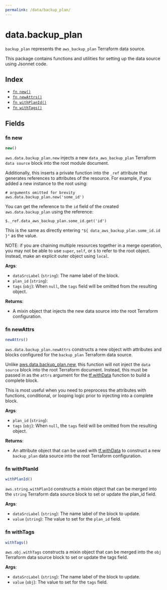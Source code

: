 ```yaml
---
permalink: /data/backup_plan/
---
```


# data.backup_plan

`backup_plan` represents the `aws_backup_plan` Terraform data source.



This package contains functions and utilities for setting up the data source using Jsonnet code.


## Index

* [`fn new()`](#fn-new)
* [`fn newAttrs()`](#fn-newattrs)
* [`fn withPlanId()`](#fn-withplanid)
* [`fn withTags()`](#fn-withtags)

## Fields

### fn new

```ts
new()
```


`aws.data.backup_plan.new` injects a new `data_aws_backup_plan` Terraform `data source`
block into the root module document.

Additionally, this inserts a private function into the `_ref` attribute that generates references to attributes of the
resource. For example, if you added a new instance to the root using:

    # arguments omitted for brevity
    aws.data.backup_plan.new('some_id')

You can get the reference to the `id` field of the created `aws.data.backup_plan` using the reference:

    $._ref.data_aws_backup_plan.some_id.get('id')

This is the same as directly entering `"${ data_aws_backup_plan.some_id.id }"` as the value.

NOTE: if you are chaining multiple resources together in a merge operation, you may not be able to use `super`, `self`,
or `$` to refer to the root object. Instead, make an explicit outer object using `local`.

**Args**:
  - `dataSrcLabel` (`string`): The name label of the block.
  - `plan_id` (`string`): 
  - `tags` (`obj`):  When `null`, the `tags` field will be omitted from the resulting object.

**Returns**:
- A mixin object that injects the new data source into the root Terraform configuration.


### fn newAttrs

```ts
newAttrs()
```


`aws.data.backup_plan.newAttrs` constructs a new object with attributes and blocks configured for the `backup_plan`
Terraform data source.

Unlike [aws.data.backup_plan.new](#fn-new), this function will not inject the `data source`
block into the root Terraform document. Instead, this must be passed in as the `attrs` argument for the
[tf.withData](https://github.com/tf-libsonnet/core/tree/main/docs#fn-withdata) function to build a complete block.

This is most useful when you need to preprocess the attributes with functions, conditional, or looping logic prior to
injecting into a complete block.

**Args**:
  - `plan_id` (`string`): 
  - `tags` (`obj`):  When `null`, the `tags` field will be omitted from the resulting object.

**Returns**:
  - An attribute object that can be used with [tf.withData](https://github.com/tf-libsonnet/core/tree/main/docs#fn-withdata) to construct a new `backup_plan` data source into the root Terraform configuration.


### fn withPlanId

```ts
withPlanId()
```

`aws.string.withPlanId` constructs a mixin object that can be merged into the `string`
Terraform data source block to set or update the plan_id field.



**Args**:
  - `dataSrcLabel` (`string`): The name label of the block to update.
  - `value` (`string`): The value to set for the `plan_id` field.


### fn withTags

```ts
withTags()
```

`aws.obj.withTags` constructs a mixin object that can be merged into the `obj`
Terraform data source block to set or update the tags field.



**Args**:
  - `dataSrcLabel` (`string`): The name label of the block to update.
  - `value` (`obj`): The value to set for the `tags` field.
